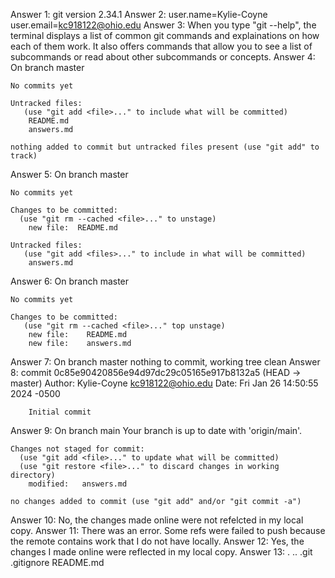 Answer 1: 
	git version  2.34.1
Answer 2:
	user.name=Kylie-Coyne
	user.email=kc918122@ohio.edu
Answer 3:
	When you type "git --help", the terminal displays a list of common git
	commands and explainations on how each of them work. It also offers 
	commands that allow you to see a list of subcommands or read about other
	subcommands or concepts.
Answer 4:
	On branch master
	
	No commits yet
	
	Untracked files:
	   (use "git add <file>..." to include what will be committed)
	   	README.md
	   	answers.md
	   	
	nothing added to commit but untracked files present (use "git add" to track)
Answer 5:
	On branch master
	
	No commits yet
	
	Changes to be committed:
	  (use "git rm --cached <file>..." to unstage)
	  	new file:  README.md
	  	
	Untracked files:
	   (use "git add <files>..." to include in what will be committed)
	   	answers.md
Answer 6:
	On branch master
	
	No commits yet
	
	Changes to be committed:
	   (use "git rm --cached <file>..." top unstage)
	   	new file:    README.md
	   	new file:    answers.md
Answer 7:
	On branch master
	nothing to commit, working tree clean
Answer 8: 
	commit 0c85e90420856e94d97dc29c05165e917b8132a5 (HEAD -> master)
	Author: Kylie-Coyne <kc918122@ohio.edu>
	Date:   Fri Jan 26 14:50:55 2024 -0500

	    Initial commit
Answer 9:
	On branch main
	Your branch is up to date with 'origin/main'.

	Changes not staged for commit:
	  (use "git add <file>..." to update what will be committed)
	  (use "git restore <file>..." to discard changes in working directory)
		modified:   answers.md

	no changes added to commit (use "git add" and/or "git commit -a")
Answer 10:
	No, the changes made online were not refelcted in my local copy.
Answer 11:
	There was an error. Some refs were failed to push because the remote
	contains work that I do not have locally.
Answer 12:
	Yes, the changes I made online were reflected in my local copy.
Answer 13:
	. .. .git .gitignore README.md
